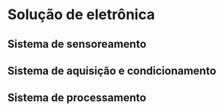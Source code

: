 
# Solução de eletrônica


## Sistema de sensoreamento

## Sistema de aquisição e condicionamento

## Sistema de processamento
